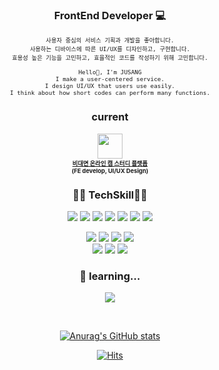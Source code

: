 <h3 align="center">FrontEnd Developer 💻 </h3>

<pre align="center" style="font-size:7pt">
사용자 중심의 서비스 기획과 개발을 좋아합니다.
사용하는 디바이스에 따른 UI/UX를 디자인하고, 구현합니다.
효용성 높은 기능을 고민하고, 효율적인 코드를 작성하기 위해 고민합니다.

Hello👋, I'm JUSANG
I make a user-centered service.
I design UI/UX that users use easily.
I think about how short codes can perform many functions.
</pre>

<h3 align="center">current</h3>
<p align="center">
    <img src="https://user-images.githubusercontent.com/69230635/120642047-5dfb4000-c4af-11eb-8bdb-37e4e0be3117.png" width="40px" /><br>
    <a href="https://www.mongdok.com" target="_blank"><b style="font-size:7pt">비대면 온라인 캠 스터디 플랫폼</b></a>
    <br>
    <b style="font-size:7pt; margin-top:1px">(FE develop, UI/UX Design)</b>
</p>

<h3 align="center">👨‍💻 TechSkill👨‍🎨</h3>
<p align="center">
    <img src="https://img.shields.io/badge/Java-007396?style=flat-square&logo=Java&logoColor=white"/>
    <img src="https://img.shields.io/badge/Javascript-F7DF1E?style=flat-square&logo=javascript&logoColor=black"/>
    <img src="https://img.shields.io/badge/Vue.js-64B587?style=flat-square&logo=Vue.js&logoColor=white"/>
    <img src="https://img.shields.io/badge/HTML5-E34F26?style=flat-square&logo=HTML5&logoColor=white"/>
    <img src="https://img.shields.io/badge/css-1572B6?style=flat-square&logo=css3&logoColor=white"/>
    <img src="https://img.shields.io/badge/scss-CC6699?style=flat-square&logo=Sass&logoColor=white"/>
    <img src="https://img.shields.io/badge/Storybook-FF4785?style=flat-square&logo=Storybook&logoColor=white"/>
</p>

<p align="center">
    <img src="https://img.shields.io/badge/Photoshop-31A8FF?style=flat-square&logo='Adobe Photoshop'&logoColor=white"/>
    <img src="https://img.shields.io/badge/Illustrator-FF8200?style=flat-square&logo='Adobe Illustrator'&logoColor=white"/>
    <img src="https://img.shields.io/badge/After Effects-01015B?style=flat-square&logo='Adobe After Effects'&logoColor=white"/>
    <img src="https://img.shields.io/badge/Figma-F24E1E?style=flat-square&logo=Figma&logoColor=white"/>
    <br>
    <img src="https://img.shields.io/badge/Notion-000000?style=flat-square&logo=Notion&logoColor=white"/> <img src="https://img.shields.io/badge/Jira-0052CC?style=flat-square&logo=Jira&logoColor=white"/> <img src="https://img.shields.io/badge/Git-F05032?style=flat-square&logo=Git&logoColor=white"/>
</p>

<h3 align="center">🙆 learning...</h3>
<p align="center">
    <img src="https://img.shields.io/badge/React-61DAFB?style=flat-square&logo=React&logoColor=black"/>
</p>

<br>

<center>

[![Anurag's GitHub stats](https://github-readme-stats.vercel.app/api?username=stateaward)](https://github.com/anuraghazra/stateaward)

[![Hits](https://hits.seeyoufarm.com/api/count/incr/badge.svg?url=https%3A%2F%2Fgithub.com%2Fstateaward&count_bg=%236AB9FF&title_bg=%23555555&icon=&icon_color=%23E7E7E7&title=profile&edge_flat=false)](https://hits.seeyoufarm.com)

</center>
